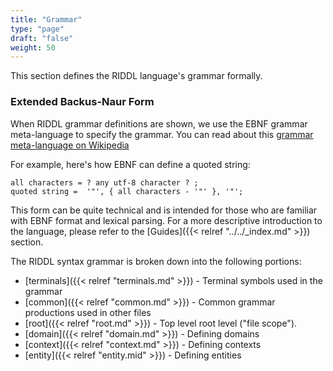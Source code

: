 ```yaml
---
title: "Grammar"
type: "page"
draft: "false"
weight: 50
---
```


This section defines the RIDDL language's grammar formally. 

### Extended Backus-Naur Form
When RIDDL grammar definitions are shown, we use the EBNF grammar
meta-language to specify the grammar.  You can read about this
[grammar meta-language on Wikipedia](https://en.wikipedia.org/wiki/Extended_Backus%E2%80%93Naur_form)

For example, here's how EBNF can define a quoted string:
```ebnf
all characters = ? any utf-8 character ? ;
quoted string =  '"', { all characters - '"' }, '"';
```
This form can be quite technical and is intended for those who are familiar with
EBNF format and lexical parsing.  For a more descriptive introduction to the 
language, please refer to the [Guides]({{< relref "../../_index.md" >}}) 
section.


The RIDDL syntax grammar is broken down into the following portions:
* [terminals]({{< relref "terminals.md" >}}) - Terminal symbols used in the 
  grammar
* [common]({{< relref "common.md" >}}) - Common grammar productions used in 
  other files
* [root]({{< relref "root.md" >}}) - Top level root level ("file scope").
* [domain]({{< relref "domain.md" >}}) - Defining domains
* [context]({{< relref "context.md" >}}) - Defining contexts
* [entity]({{< relref "entity.mid" >}}) - Defining entities
